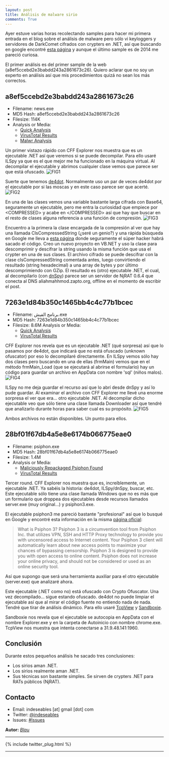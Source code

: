 ```yaml
---
layout: post
title: Análisis de malware sirio
comments: True
---
```

Ayer estuve varias horas recolectando samples para hacer mi primera entrada en el blog sobre el análisis de malware pero sólo vi keyloggers y servidores de DarkComet cifrados con crypters en .NET, así que buscando en google encontré [esta página](http://syrianmalware.com/) y aunque el último sample es de 2014 me pareció curiosa.

El primer análisis es del primer sample de la web (a8ef5ccebd2e3babdd243a2861673c26). Quiero aclarar que no soy un experto en análisis así que mis procedimientos quizá no sean los más correctos.

## a8ef5ccebd2e3babdd243a2861673c26
* Filename: news.exe
* MD5 Hash: a8ef5ccebd2e3babdd243a2861673c26
* Filesize: 114K
* Analysis or Media:
    * [Quick Analysis](https://docs.google.com/document/d/1LCfzNKtDwBn2BqKo_rvgCxMug8Ow-lZMBT89UFayAhI/edit?usp=sharing)
    * [VirusTotal Results](https://www.virustotal.com/en/file/039058cd0f349c8987a4a61a3de12660b78007235126ee75228933fda2343e4f/analysis/1412724921/)
    * [Malwr Analysis](https://malwr.com/analysis/YTE3YWRlNjZmMjlhNGNjZmI1YmRjNDQ3YmI1MjAyZjQ/)

Un primer vistazo rápido con CFF Explorer nos muestra que es un ejecutable .NET así que veremos si se puede decompilar. Para ello usaré ILSpy ya que es el que mejor me ha funcionado en la máquina virtual. Al decompilar el ejecutable y abrimos cualquier clase vemos que parece ser que está ofuscado.
![FIG1](https://i.gyazo.com/f4848a908ff3b9c0e8d80aa21a055a82.png)

Suerte que tenemos [de4dot](https://github.com/0xd4d/de4dot). Normalmente uso un par de veces de4dot por el ejecutable por si las moscas y en este caso parece ser que acerté.
![FIG2](https://i.gyazo.com/5d56ba4ffb3bcc74e430d09e881b84ae.png)

En una de las clases vemos una variable bastante larga cifrada con Base64, seguramente un ejecutable, pero me entra la curiosidad que empiece por \<COMPRESSED\> y acabe en \</COMPRESSED\> así que hay que buscar en el resto de clases alguna referencia a una función de compresión.
![FIG3](https://i.gyazo.com/8f663ac394688c72cea81f92a0c918a7.png)

Encuentro a la primera la clase encargada de la compresión al ver que hay una llamada ClsCompressedString (¿seré un genio?) y una rápida búsqueda en Google me lleva a [esta página](http://www.codeproject.com/Articles/27396/Easy-String-Compression-and-Encryption) donde seguramente el súper hacker habrá sacado el código. Creo un nuevo proyecto en VB.NET y uso la clase para descomprimir y descifrar la string usando la misma función que usa el crypter en una de sus clases. El archivo cifrado se puede descifrar con la clase clsCompressedString comentada antes, luego convirtiendo el resultado (string hexadecimal) a una array de bytes y por último descomprimiendo con GZip. El resultado es (otro) ejecutable .NET, el cual, al decompilarlo (con [dnSpy](https://github.com/0xd4d/dnSpy)) parece ser un servidor de NjRAT 0.6.4 que conecta al DNS aliahmahhmod.zapto.org, offline en el momento de escribir el post.

## 7263e1d84b350c1465bb4c4c77b1bcec
* Filename: برنامج الفيش.exe
* MD5 Hash: 7263e1d84b350c1465bb4c4c77b1bcec
* Filesize: 8.6M
Analysis or Media:
    * [Quick Analysis](https://docs.google.com/document/d/1DZvHVn1r_EOj53eYKhQ2jO4mHjR5oX1JbLoxqn-8VpM/edit?usp=sharing)
    * [VirusTotal Results](https://www.virustotal.com/en/file/20c52aedfe32d4a71bf5e3353cf3999ea95b3a43c7e40c8820b1b7d24b9e6cb5/analysis/1410845347/)
	
CFF Explorer nos revela que es un ejecutable .NET (qué sorpresa) así que lo pasamos por de4dot, que indicará que no está ofuscado (unknown ofuscator) por eso lo decompilaré directamente. En ILSpy vemos sólo hay dos clases pero buscando en una de ellas (frmMain) vemos que en el método frmMain_Load (que se ejecutará al abrirse el formulario) hay un código para guardar un archivo en AppData con nombre 'sql' (niños malos).
![FIG4](https://i.gyazo.com/c2797d41f78a506de6c48c1512ab3048.png)

ILSpy no me deja guardar el recurso así que lo abrí desde dnSpy y así lo pude guardar. Al examinar el archivo con CFF Explorer me llevé una enorme sorpresa el ver que era... otro ejecutable .NET. Al decompilar dicho ejecutable veo que sólo tiene una clase llamada Downloader así que tendré que analizarlo durante horas para saber cual es su propósito.
![FIG5](https://i.gyazo.com/1154346a2b7dc2ab49e3460c3d835fa7.png)

Ambos archivos no están disponibles. Un punto para ellos.

## 28bf01f67db4a5e8e6174b066775eae0 
* Filename: psiphon.exe 
* MD5 Hash: 28bf01f67db4a5e8e6174b066775eae0 
* Filesize: 1.4M 
* Analysis or Media:
    * [Maliciously Repackaged Psiphon Found](https://citizenlab.org/2014/03/maliciously-repackaged-psiphon/)
    * [VirusTotal Results](https://www.virustotal.com/en/file/1182ffd81b4ee9bed90ca490ca5bb258e19cce68175d1a69f054030db1075df6/analysis/)
	
Tercer round. CFF Explorer nos muestra que es, increíblemente, un ejecutable .NET. Ya sabéis la historia: de4dot, ILSpy/dnSpy, buscar, etc. Este ejecutable sólo tiene una clase llamada Windows que no es más que un formulario que droppea dos ejecutables desde recursos llamados server.exe (muy original...) y psiphon3.exe. 

El ejecutable psiphon3 me pareció bastante "profesional" así que lo busqué en Google y encontré esta información en la misma [página oficial](https://s3.amazonaws.com/f58p-mqce-k1yj/en.html):

>What is Psiphon 3?
>Psiphon 3 is a circumvention tool from Psiphon Inc. that utilizes VPN, SSH and HTTP Proxy technology to provide you with uncensored access to Internet content. Your Psiphon 3 client will automatically learn about new access points to maximize your chances of bypassing censorship.
>Psiphon 3 is designed to provide you with open access to online content. Psiphon does not increase your online privacy, and should not be considered or used as an online security tool.

Así que supongo que será una herramienta auxiliar para el otro ejecutable (server.exe) que analizaré ahora.

Este ejecutable (.NET como no) está ofuscado con Crypto Ofuscator. Una vez decompilado... sigue estando ofuscado. de4dot no puede limpiar el ejecutable así que al mirar el código fuente no entiendo nada de nada. Tendré que tirar de análisis dinámico. Para ello usaré [TcpView](https://technet.microsoft.com/en-us/sysinternals/tcpview.aspx) y [Sandboxie](http://www.sandboxie.com/).

Sandboxie nos revela que el ejecutable se autocopia en AppData con el nombre Explorer.exe y en la carpeta de Autoinicio con nombre chrome.exe. TcpView nos muestra que intenta conectarse a 31.9.48.141:1960.

## Conclusión
Durante estos pequeños análisis he sacado tres conclusiones:
* Los sirios aman .NET.
* Los sirios realmente aman .NET.
* Sus técnicas son bastante simples. Se sirven de crypters .NET para RATs públicos (NjRAT).
 
	
## Contacto
* Email: indeseables [at] gmail [dot] com
* Twitter: [@indeseables](http://twitter.com/)
* Issues: [#Issues](https://github.com/Indeseables/indeseables.github.io/issues)

**Autor:** [*Blau*](https://github.com/blau72)

___										


{% include twitter_plug.html %}

___
